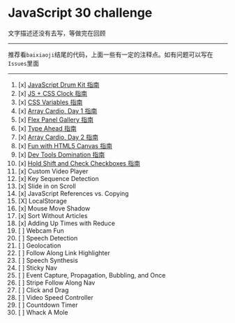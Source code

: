 # JavaScript 30 challenge 
文字描述还没有去写，等做完在回顾

------------------
推荐看`baixiaoji`结尾的代码，上面一些有一定的注释点。如有问题可以写在`Issues`里面

----------------------
1. [x] [JavaScript Drum Kit  指南](https://baixiaoji.github.io/JavaScript30/01%20-%20JavaScript%20Drum%20Kit/index-baixiaoji.html) 
2. [x] [JS + CSS Clock 指南]() 
3. [x] [CSS Variables 指南]() 
4. [x] [Array Cardio, Day 1 指南]()
5. [x] [Flex Panel Gallery 指南]()
6. [x] [Type Ahead 指南]()
7. [x] [Array Cardio, Day 2 指南]()
8. [x] [Fun with HTML5 Canvas 指南]() 
9. [x] [Dev Tools Domination 指南]()
10. [x] [Hold Shift and Check Checkboxes 指南]()
11. [x] Custom Video Player
12. [x] Key Sequence Detection
13. [x] Slide in on Scroll
14. [x] JavaScript References vs. Copying
15. [X] LocalStorage
16. [x] Mouse Move Shadow
17. [x] Sort Without Articles
18. [x] Adding Up Times with Reduce
19. [ ] Webcam Fun
20. [ ] Speech Detection
21. [ ] Geolocation
22. [ ] Follow Along Link Highlighter
23. [ ] Speech Synthesis
24. [ ] Sticky Nav
25. [ ] Event Capture, Propagation, Bubbling, and Once
26. [ ] Stripe Follow Along Nav
27. [ ] Click and Drag
28. [ ] Video Speed Controller
29. [ ] Countdown Timer
30. [ ] Whack A Mole